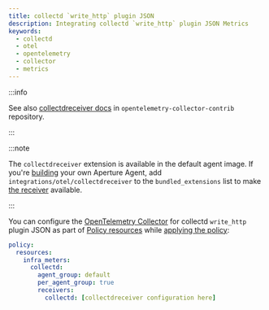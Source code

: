 ```yaml
---
title: collectd `write_http` plugin JSON
description: Integrating collectd `write_http` plugin JSON Metrics
keywords:
  - collectd
  - otel
  - opentelemetry
  - collector
  - metrics
---
```


:::info

See also [collectdreceiver docs][receiver] in `opentelemetry-collector-contrib`
repository.

:::

:::note

The `collectdreceiver` extension is available in the default agent image. If
you're [building][build] your own Aperture Agent, add
`integrations/otel/collectdreceiver` to the `bundled_extensions` list to make
[the receiver][receiver] available.

:::

You can configure the [OpenTelemetry Collector][opentelemetry-collector] for
collectd `write_http` plugin JSON as part of [Policy
resources][policy-resources] while [applying the policy][applying-policy]:

```yaml
policy:
  resources:
    infra_meters:
      collectd:
        agent_group: default
        per_agent_group: true
        receivers:
          collectd: [collectdreceiver configuration here]
```

[build]: /reference/aperturectl/build/agent/agent.md
[receiver]:
  https://github.com/open-telemetry/opentelemetry-collector-contrib/tree/main/receiver/collectdreceiver
[opentelemetry-collector]: /reference/configuration/spec.md#telemetry-collector
[applying-policy]: /use-cases/use-cases.md
[policy-resources]: /reference/configuration/spec.md#resources
